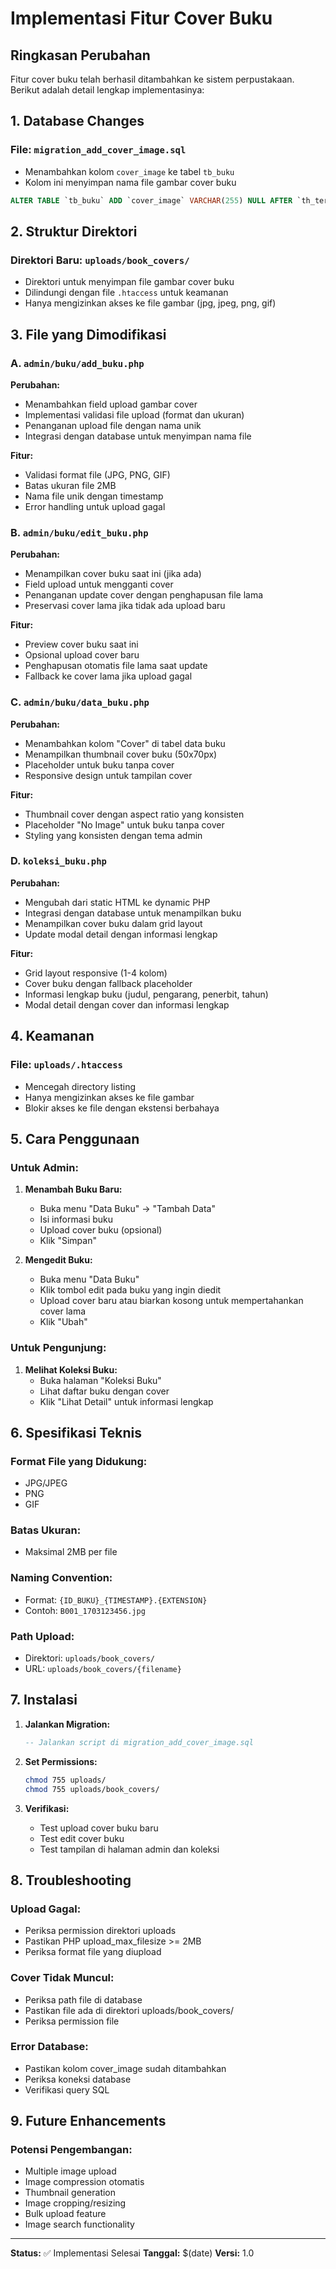 # Implementasi Fitur Cover Buku

## Ringkasan Perubahan

Fitur cover buku telah berhasil ditambahkan ke sistem perpustakaan. Berikut adalah detail lengkap implementasinya:

## 1. Database Changes

### File: `migration_add_cover_image.sql`
- Menambahkan kolom `cover_image` ke tabel `tb_buku`
- Kolom ini menyimpan nama file gambar cover buku

```sql
ALTER TABLE `tb_buku` ADD `cover_image` VARCHAR(255) NULL AFTER `th_terbit`;
```

## 2. Struktur Direktori

### Direktori Baru: `uploads/book_covers/`
- Direktori untuk menyimpan file gambar cover buku
- Dilindungi dengan file `.htaccess` untuk keamanan
- Hanya mengizinkan akses ke file gambar (jpg, jpeg, png, gif)

## 3. File yang Dimodifikasi

### A. `admin/buku/add_buku.php`
**Perubahan:**
- Menambahkan field upload gambar cover
- Implementasi validasi file upload (format dan ukuran)
- Penanganan upload file dengan nama unik
- Integrasi dengan database untuk menyimpan nama file

**Fitur:**
- Validasi format file (JPG, PNG, GIF)
- Batas ukuran file 2MB
- Nama file unik dengan timestamp
- Error handling untuk upload gagal

### B. `admin/buku/edit_buku.php`
**Perubahan:**
- Menampilkan cover buku saat ini (jika ada)
- Field upload untuk mengganti cover
- Penanganan update cover dengan penghapusan file lama
- Preservasi cover lama jika tidak ada upload baru

**Fitur:**
- Preview cover buku saat ini
- Opsional upload cover baru
- Penghapusan otomatis file lama saat update
- Fallback ke cover lama jika upload gagal

### C. `admin/buku/data_buku.php`
**Perubahan:**
- Menambahkan kolom "Cover" di tabel data buku
- Menampilkan thumbnail cover buku (50x70px)
- Placeholder untuk buku tanpa cover
- Responsive design untuk tampilan cover

**Fitur:**
- Thumbnail cover dengan aspect ratio yang konsisten
- Placeholder "No Image" untuk buku tanpa cover
- Styling yang konsisten dengan tema admin

### D. `koleksi_buku.php`
**Perubahan:**
- Mengubah dari static HTML ke dynamic PHP
- Integrasi dengan database untuk menampilkan buku
- Menampilkan cover buku dalam grid layout
- Update modal detail dengan informasi lengkap

**Fitur:**
- Grid layout responsive (1-4 kolom)
- Cover buku dengan fallback placeholder
- Informasi lengkap buku (judul, pengarang, penerbit, tahun)
- Modal detail dengan cover dan informasi lengkap

## 4. Keamanan

### File: `uploads/.htaccess`
- Mencegah directory listing
- Hanya mengizinkan akses ke file gambar
- Blokir akses ke file dengan ekstensi berbahaya

## 5. Cara Penggunaan

### Untuk Admin:
1. **Menambah Buku Baru:**
   - Buka menu "Data Buku" → "Tambah Data"
   - Isi informasi buku
   - Upload cover buku (opsional)
   - Klik "Simpan"

2. **Mengedit Buku:**
   - Buka menu "Data Buku"
   - Klik tombol edit pada buku yang ingin diedit
   - Upload cover baru atau biarkan kosong untuk mempertahankan cover lama
   - Klik "Ubah"

### Untuk Pengunjung:
1. **Melihat Koleksi Buku:**
   - Buka halaman "Koleksi Buku"
   - Lihat daftar buku dengan cover
   - Klik "Lihat Detail" untuk informasi lengkap

## 6. Spesifikasi Teknis

### Format File yang Didukung:
- JPG/JPEG
- PNG
- GIF

### Batas Ukuran:
- Maksimal 2MB per file

### Naming Convention:
- Format: `{ID_BUKU}_{TIMESTAMP}.{EXTENSION}`
- Contoh: `B001_1703123456.jpg`

### Path Upload:
- Direktori: `uploads/book_covers/`
- URL: `uploads/book_covers/{filename}`

## 7. Instalasi

1. **Jalankan Migration:**
   ```sql
   -- Jalankan script di migration_add_cover_image.sql
   ```

2. **Set Permissions:**
   ```bash
   chmod 755 uploads/
   chmod 755 uploads/book_covers/
   ```

3. **Verifikasi:**
   - Test upload cover buku baru
   - Test edit cover buku
   - Test tampilan di halaman admin dan koleksi

## 8. Troubleshooting

### Upload Gagal:
- Periksa permission direktori uploads
- Pastikan PHP upload_max_filesize >= 2MB
- Periksa format file yang diupload

### Cover Tidak Muncul:
- Periksa path file di database
- Pastikan file ada di direktori uploads/book_covers/
- Periksa permission file

### Error Database:
- Pastikan kolom cover_image sudah ditambahkan
- Periksa koneksi database
- Verifikasi query SQL

## 9. Future Enhancements

### Potensi Pengembangan:
- Multiple image upload
- Image compression otomatis
- Thumbnail generation
- Image cropping/resizing
- Bulk upload feature
- Image search functionality

---

**Status:** ✅ Implementasi Selesai
**Tanggal:** $(date)
**Versi:** 1.0
